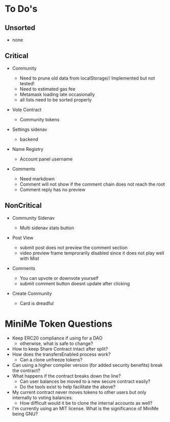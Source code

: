 # To Do's #

## Unsorted ##
- none

## Critical ##

- Community
    - Need to prune old data from localStorage// Implemented but not tested!
    - Need to estimated gas fee
    - Metamask loading late occasionally
    - all lists need to be sorted properly

- Vote Contract
    - Community tokens

- Settings sidenav
    - backend

- Name Registry
    - Account panel username

- Comments
    - Need markdown
    - Comment will not show if the comment chain does not reach the root
    - Comment reply has no preview


## NonCritical ##

- Community Sidenav
    - Multi sidenav stats button
    
- Post View
    - submit post does not preview the comment section
    - video preview frame temprorarily disabled since it does not play well with Mist

- Comments
    - You can upvote or downvote yourself
    - submit comment button doesnt update after clicking

- Create Community
    - Card is dreadful
    

# MiniMe Token Questions

- Keep ERC20 compliance if using for a DAO
    - otherwise, what is safe to change?
- How to keep Share Contract intact after split?
- How does the transfersEnabled process work?
    - Can a clone unfreeze tokens?
- Can using a higher compiler version (for added security benefits) break the contract?
- What happens if the contract breaks down the line?
    - Can user balances be moved to a new secure contract easily?
    - Do the tools exist to help facilitate the above?
- My current contract never moves tokens to other users but only internally to voting balances.
    - How difficult would it be to clone the internal accounts as well?
- I'm currently using an MIT license. What is the significance of MiniMe being GNU?

